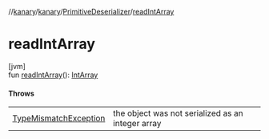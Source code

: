 //[kanary](../../../index.md)/[kanary](../index.md)/[PrimitiveDeserializer](index.md)/[readIntArray](read-int-array.md)

# readIntArray

[jvm]\
fun [readIntArray](read-int-array.md)(): [IntArray](https://kotlinlang.org/api/latest/jvm/stdlib/kotlin/-int-array/index.html)

#### Throws

| | |
|---|---|
| [TypeMismatchException](../-type-mismatch-exception/index.md) | the object was not serialized as an integer array |
